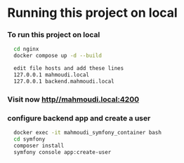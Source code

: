 
# Running this project on local

### To run this project on local

```bash
  cd nginx
  docker compose up -d --build
```
```bash
  edit file hosts and add these lines
  127.0.0.1 mahmoudi.local
  127.0.0.1 backend.mahmoudi.local
```

### Visit now [http//mahmoudi.local:4200](http//mahmoudi.local:4200)

### configure backend app and create a user
```bash
  docker exec -it mahmoudi_symfony_container bash
  cd symfony
  composer install
  symfony console app:create-user
```

